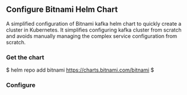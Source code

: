 ## Configure Bitnami Helm Chart

A simplified configuration of Bitnami kafka helm chart to quickly create a cluster in Kubernetes. It simplifies configuring kafka cluster from scratch and avoids manually managing the complex service configuration from scratch.

### Get the chart
$ helm repo add bitnami https://charts.bitnami.com/bitnami
$ 

### Configure
###
<!--stackedit_data:
eyJoaXN0b3J5IjpbLTQwNTEwNDkyOSwtMjA4ODc0NjYxMiwtNz
k3MDk2MjA5LC0zMzI0NTUzNjNdfQ==
-->